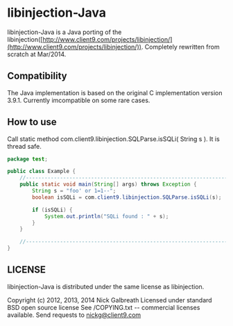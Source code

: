 libinjection-Java
============

libinjection-Java is a Java porting of the libinjection([http://www.client9.com/projects/libinjection/](http://www.client9.com/projects/libinjection/)). 
Completely rewritten from scratch at Mar/2014.

Compatibility
-------------------------
The Java implementation is based on the original C implementation version 3.9.1. 
Currently imcompatible on some rare cases.

How to use
-------------------------
Call static method com.client9.libinjection.SQLParse.isSQLi( String s ).
It is thread safe.

```Java
package test;

public class Example {
    //--------------------------------------------------------------------------------
    public static void main(String[] args) throws Exception {
        String s = "foo' or 1=1--";
        boolean isSQLi = com.client9.libinjection.SQLParse.isSQLi(s);

        if (isSQLi) {
            System.out.println("SQLi found : " + s);
        }
    }

    //--------------------------------------------------------------------------------
}

```

LICENSE
-------------------------
libinjection-Java is distributed under the same license as libinjection.

Copyright (c) 2012, 2013, 2014 Nick Galbreath 
Licensed under standard BSD open source license 
See /COPYING.txt -- commercial licenses available. 
Send requests to nickg@client9.com
